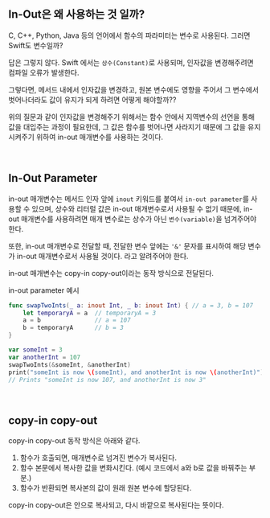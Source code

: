## In-Out은 왜 사용하는 것 일까?
C, C++, Python, Java 등의 언어에서 함수의 파라미터는 변수로 사용된다. 그러면 Swift도 변수일까?

답은 그렇지 않다. Swift 에서는 `상수(Constant)`로 사용되며, 인자값을 변경해주려면 컴파일 오류가 발생한다.

그렇다면, 메서드 내에서 인자값을 변경하고, 원본 변수에도 영향을 주어서 그 변수에서 벗어나더라도 값이 유지가 되게 하려면 어떻게 해야할까??

위의 질문과 같이 인자값을 변경해주기 위해서는 함수 안에서 지역변수의 선언을 통해 값을 대입주는 과정이 필요한데, 그 값은 함수를 벗어나면 사라지기 때문에 그 값을 유지시켜주기 위하여 in-out 매개변수를 사용하는 것이다.

<br>

## In-Out Parameter
in-out 매개변수는 메서드 인자 앞에 `inout` 키워드를 붙여서 `in-out parameter`를 사용할 수 있으며, 상수와 리터럴 값은 in-out 매개변수로서 사용될 수 없기 때문에, in-out 매개변수를 사용하려면 매개 변수로는 상수가 아닌 `변수(variable)`을 넘겨주어야 한다.

또한, in-out 매개변수로 전달할 때, 전달한 변수 앞에는 `'&'` 문자를 표시하여 해당 변수가 in-out 매개변수로서 사용될 것이다. 라고 알려주어야 한다.

in-out 매개변수는 copy-in copy-out이라는 동작 방식으로 전달된다.

in-out parameter 예시
```swift
func swapTwoInts(_ a: inout Int, _ b: inout Int) { // a = 3, b = 107
    let temporaryA = a  // temporaryA = 3
    a = b               // a = 107
    b = temporaryA      // b = 3
}

var someInt = 3
var anotherInt = 107
swapTwoInts(&someInt, &anotherInt)
print("someInt is now \(someInt), and anotherInt is now \(anotherInt)")
// Prints "someInt is now 107, and anotherInt is now 3"
```

<br>

##  copy-in copy-out

copy-in copy-out 동작 방식은 아래와 같다.
1. 함수가 호출되면, 매개변수로 넘겨진 변수가 복사된다.
2. 함수 본문에서 복사한 값을 변화시킨다. (예시 코드에서 a와 b로 값을 바꿔주는 부분.)
3. 함수가 반환되면 복사본의 값이 원래 원본 변수에 할당된다.

copy-in copy-out은 안으로 복사되고, 다시 바깥으로 복사된다는 뜻이다.



<!-- (설명 이미지도 코드짜서 많이 넣고, 블로그에 올릴 수 있도록 h태그를 여러개 넣어주고 질문형으로 만들고 알려주듯이 노력하자.) -->

<!-- 블로그 글로 작성하려면, 위의 예시코드 2개로 나눠서 설명하면서 작성하기. -->